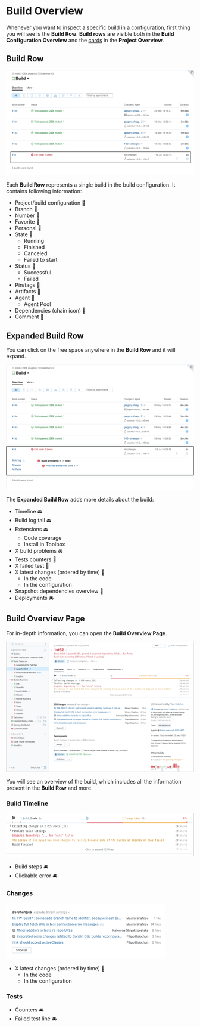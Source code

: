 # Build Overview

Whenever you want to inspect a specific build in a configuration, first thing
you will see is the __Build Row__. __Build rows__ are visible both in the 
__Build Configuration Overview__ and the [cards](ProjectOverview.md#trend-cards) in the __Project Overview__.


## Build Row

<img src="Images/build_row.png">

Each __Build Row__ represents a single build in the build configuration. It contains
following information:

* Project/build configuration :checkered_flag: 
* Branch :checkered_flag: 
* Number :checkered_flag: 
* Favorite :checkered_flag: 
* Personal :checkered_flag: 
* State :checkered_flag: 
    * Running
    * Finished
    * Canceled
    * Failed to start
* Status :checkered_flag: 
    * Successful
    * Failed
* Pin/tags :checkered_flag: 
* Artifacts :checkered_flag: 
* Agent :checkered_flag: 
    * Agent Pool
* Dependencies (chain icon) :checkered_flag: 
* Comment :checkered_flag: 

## Expanded Build Row

You can click on the free space anywhere in the __Build Row__ and it will expand.

<img src="Images/expanded_build_row.png">

The __Expanded Build Row__ adds more details about the build:

* Timeline :oncoming_automobile: 
* Build log tail :oncoming_automobile: 
* Extensions :oncoming_automobile: 
	* Code coverage
    * Install in Toolbox
* X build problems :oncoming_automobile: 
* Tests counters :checkered_flag: 
* X failed test :checkered_flag: 
* X latest changes (ordered by time) :checkered_flag: 
	* In the code
	* In the configuration
* Snapshot dependencies overview :checkered_flag: 
* Deployments :oncoming_automobile: 


## Build Overview Page

For in-depth information, you can open the __Build Overview Page__.

<img src="Images/build_overview.png">

You will see an overview of the build, which includes all the information present
in the __Build Row__ and more. 
 
### Build Timeline

<img height="117" width="623" src="Images/build_overview_timeline.png">

* Build steps :oncoming_automobile:
* Clickable error :oncoming_automobile: 


### Changes

<img height="149" width="426" src="Images/build_overview_changes.png">

* X latest changes (ordered by time) :checkered_flag: 
    * In the code
    * In the configuration

### Tests

* Counters :oncoming_automobile: 
* Failed test line :oncoming_automobile: 



